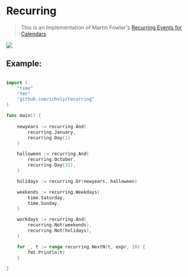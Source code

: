 # Recurring

> This is an Implementation of Martin Fowler's [Recurring Events
for Calendars](https://martinfowler.com/apsupp/recurring.pdf)

[![](https://img.shields.io/badge/godoc-reference-5272B4.svg)](https://godoc.org/github.com/icholy/recurring)


## Example:

``` go

import (
	"time"
	"fmt"
	"github.com/icholy/recurring"
)

func main() {
	
	newyears := recurring.And(
		recurring.January,
		recurring.Day(1)
	)

	halloween := recurring.And(
		recurring.October,
		recurring.Day(31),
	)

	holidays := recurring.Or(newyears, halloween)

	weekends := recurring.Weekdays(
		time.Saturday,
		time.Sunday,
	)

	workdays := recurring.And(
		recurring.Not(weekends),
		recurring.Not(holidays),
	)

	for _, t := range recurring.NextN(t, expr, 10) {
		fmt.Println(t)
	}

}

```
